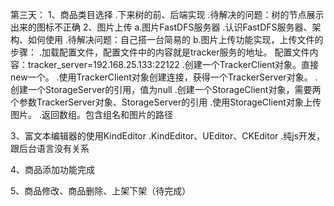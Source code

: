 第三天：
1、商品类目选择
  .下来树的前、后端实现
  .待解决的问题：树的节点展示出来的图标不正确
2、图片上传
    a.图片FastDFS服务器
      .认识FastDFS服务器、架构、如何使用
      .待解决问题：自己搭一台简易的
    b.图片上传功能实现，上传文件的步骤：
      .加载配置文件，配置文件中的内容就是tracker服务的地址。
        配置文件内容：tracker_server=192.168.25.133:22122
      .创建一个TrackerClient对象。直接new一个。
      .使用TrackerClient对象创建连接，获得一个TrackerServer对象。
      .创建一个StorageServer的引用，值为null
      .创建一个StorageClient对象，需要两个参数TrackerServer对象、StorageServer的引用
      .使用StorageClient对象上传图片。
      .返回数组。包含组名和图片的路径

3、富文本编辑器的使用KindEditor
    .KindEditor、UEditor、CKEditor
    .纯js开发，跟后台语言没有关系

4、商品添加功能完成

5、商品修改、商品删除、上架下架（待完成）
